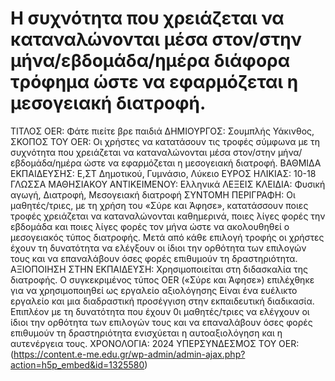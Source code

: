 # H συχνότητα που χρειάζεται να καταναλώνονται μέσα στον/στην μήνα/εβδομάδα/ημέρα διάφορα τρόφημα ώστε να εφαρμόζεται η μεσογειακή διατροφή.
ΤΙΤΛΟΣ OER: Φάτε πιείτε βρε παιδιά
ΔΗΜΙΟΥΡΓΟΣ: Σουμπλής Υάκινθος,
ΣΚΟΠΟΣ ΤΟΥ OER: Οι χρήστες να κατατάσουν τις τροφές σύμφωνα με τη συχνότητα που χρειάζεται να καταναλώνονται μέσα στον/στην μήνα/εβδομάδα/ημέρα  ώστε να εφαρμόζεται η μεσογειακή διατροφή.
ΒΑΘΜΙΔΑ ΕΚΠΑΙΔΕΥΣΗΣ: Ε,ΣΤ Δημοτικού, Γυμνάσιο, Λύκειο
ΕΥΡΟΣ ΗΛΙΚΙΑΣ: 10-18
ΓΛΩΣΣΑ ΜΑΘΗΣΙΑΚΟΥ ΑΝΤΙΚΕΙΜΕΝΟΥ: Ελληνικά
ΛΕΞΕΙΣ ΚΛΕΙΔΙΑ:  Φυσική αγωγή, Διατροφή, Μεσογειακή διατροφή
ΣΥΝΤΟΜΗ ΠΕΡΙΓΡΑΦΗ: Οι μαθητές/τριες, με τη χρήση του «Σύρε και Άφησε», κατατάσσουν ποιες τροφές χρειάζεται να καταναλώνονται καθημερινά, ποιες λίγες φορές την εβδομάδα και ποιες λίγες φορές τον μήνα ώστε να ακολουθηθεί ο μεσογειακός τύπος διατροφής. Μετά από κάθε επιλογή τροφής οι χρήστες έχουν τη δυνατότητα να ελέγξουν οι ίδιοι την ορθότητα των επιλογών τους και να επαναλάβουν όσες φορές επιθυμούν τη δραστηριότητα. 
ΑΞΙΟΠΟΙΗΣΗ ΣΤΗΝ ΕΚΠΑΙΔΕΥΣΗ: Χρησιμοποιείται στη διδασκαλία της διατροφής. Ο συγκεκριμένος τύπος OER («Σύρε και Άφησε») επιλέχθηκε για να χρησιμοποιηθεί ως εργαλείο αξιολόγησης Είναι ένα ευέλικτο εργαλείο και μια διαδραστική προσέγγιση στην εκπαιδευτική διαδικασία. Επιπλέον με τη δυνατότητα που έχουν 0ι μαθητές/τριες να ελέγχουν οι ίδιοι την ορθότητα των επιλογών τους και να επαναλάβουν όσες φορές επιθυμούν τη δραστηριότητα ενισχύεται η αυτοαξιολόγηση και η αυτενέργεια τους.
ΧΡΟΝΟΛΟΓΙΑ: 2024
ΥΠΕΡΣΥΝΔΕΣΜΟΣ ΤΟΥ OER: (https://content.e-me.edu.gr/wp-admin/admin-ajax.php?action=h5p_embed&id=1325580)
 




